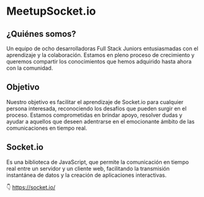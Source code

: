 # MeetupSocket.io

## ¿Quiénes somos?
Un equipo de ocho desarrolladoras Full Stack Juniors entusiasmadas con el aprendizaje y la colaboración. Estamos en pleno proceso de crecimiento y queremos compartir los conocimientos que hemos adquirido hasta ahora con la comunidad.

## Objetivo
Nuestro objetivo es facilitar el aprendizaje de Socket.io para cualquier persona interesada, reconociendo los desafíos que pueden surgir en el proceso. Estamos comprometidas en brindar apoyo, resolver dudas y ayudar a aquellos que deseen adentrarse en el emocionante ámbito de las comunicaciones en tiempo real.

## Socket.io
Es una biblioteca de JavaScript, que permite la comunicación en tiempo real entre un servidor y un cliente web, facilitando la transmisión instantánea de datos y la creación de aplicaciones interactivas.

👇
https://socket.io/

